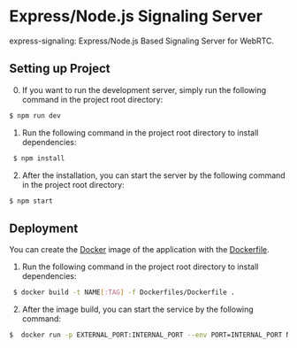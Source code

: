 Express/Node.js Signaling Server
==============================

express-signaling: Express/Node.js Based Signaling Server for WebRTC.

Setting up Project
------------
 0. If you want to run the development server, simply run the following command in the project root directory:
 
 ```bash
 $ npm run dev
```
 
 1. Run the following command in the project root directory to install dependencies:

```bash
 $ npm install
```

 2. After the installation, you can start the server by the following command in the project root directory:
 
 ```bash
 $ npm start
```

Deployment
------------
You can create the [Docker](https://www.docker.com/) image of the application with the [Dockerfile](./Dockerfiles/Dockerfile).

 1. Run the following command in the project root directory to install dependencies:

```bash
 $ docker build -t NAME[:TAG] -f Dockerfiles/Dockerfile .
```

2. After the image build, you can start the service by the following command:

 ```bash
 $  docker run -p EXTERNAL_PORT:INTERNAL_PORT --env PORT=INTERNAL_PORT NAME[:TAG]
```
